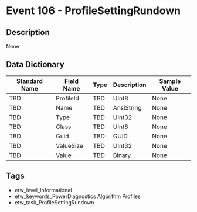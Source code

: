 # Event 106 - ProfileSettingRundown

## Description
None

## Data Dictionary
|Standard Name|Field Name|Type|Description|Sample Value|
|---|---|---|---|---|
|TBD|ProfileId|TBD|UInt8|None|None|
|TBD|Name|TBD|AnsiString|None|None|
|TBD|Type|TBD|UInt32|None|None|
|TBD|Class|TBD|UInt8|None|None|
|TBD|Guid|TBD|GUID|None|None|
|TBD|ValueSize|TBD|UInt32|None|None|
|TBD|Value|TBD|Binary|None|None|

## Tags
* etw_level_Informational
* etw_keywords_PowerDiagnostics Algorithm Profiles
* etw_task_ProfileSettingRundown